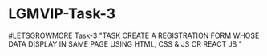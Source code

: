 # LGMVIP-Task-3
#LETSGROWMORE Task-3 "TASK CREATE A REGISTRATION FORM WHOSE DATA DISPLAY IN SAME PAGE USING HTML, CSS &amp; JS OR REACT JS "
